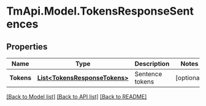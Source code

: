 # TmApi.Model.TokensResponseSentences
## Properties

Name | Type | Description | Notes
------------ | ------------- | ------------- | -------------
**Tokens** | [**List&lt;TokensResponseTokens&gt;**](TokensResponseTokens.md) | Sentence tokens | [optional] 

[[Back to Model list]](../README.md#documentation-for-models) [[Back to API list]](../README.md#documentation-for-api-endpoints) [[Back to README]](../README.md)

